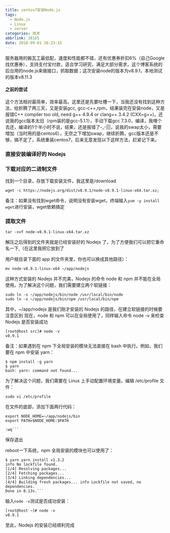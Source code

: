 ```yaml
---
title: centos7安装Node.js
tags:
  - Node.js
  - Linux
  - server
categories: 技术
abbrlink: 38165
date: 2018-09-01 16:23:15
---
```

服务器用的搬瓦工最低配，速度和性能都不错，还有优惠券折扣6%（自己Google找优惠券），支持支付宝付款，适合学习研究，满足大部分需求，这个博客系统的后台用的node.js来做接口，抓取数据；这次安装node的版本为v8.9.1，本地测试的版本v8.11.3



#### 之前的尝试

这个方法相对最简单，效率最高。这里还是先要吐槽一下，当我还没有找到这种方法，给折腾了两三天，又是安装gcc, gcc-c++,rpm，结果装完在安装node，又是报错C++ compiler too old, need g++ 4.9.4 or clang++ 3.4.2 (CXX=g++)，还说我的gcc版本太旧（rpm装的是gcc-5.1.1），手动下载gcc 7.3.0，编译，我哩个去还，编译的1个半小时不说，结果，还是报错了-_-|||，说我的swap太小，需要增加（当时用的是centos6），无奈之下增加swap，继续折腾，gcc版本还是不够，搞不定了，系统重装centos7，后来无意发现以下这样方法，赶紧记下来。

### 直接安装编译好的 Nodejs
### 下载对应的二进制文件

找到一个目录，存放下载安装文件，我这里是/download

```
wget -c https://nodejs.org/dist/v8.9.1/node-v8.9.1-linux-x64.tar.xz;
```
备注：如果没有找到wget命令，说明没有安装wget，终端输入`yum -y install wget`进行安装，wget依赖搞定



### 提取文件

```
tar -xvf node-v8.9.1-linux-x64.tar.xz
```
解压之后得到的文件夹就是已经安装好的 Nodejs 了，为了方便我们可以把它重命名一下,（在这里我把它放到了

用户根目录下面的 app 的文件夹里，你也可以换成其他路径）：

```
mv node-v8.9.1-linux-x64 ~/app/nodejs
```
这种方式安装的 Nodejs 并不完美，Nodejs 的命令 node 和 npm 并不能在全局使用。为了解决这个问题，我们需要建立两个软链接：

```
sudo ln -s ~/app/nodejs/bin/node /usr/local/bin/node
sudo ln -s ~/app/nodejs/bin/npm /usr/local/bin/npm
```
其中，~/app/nodejs 是我们刚才安装的 Nodejs 的路径，在建立软链接的时候要注意区别
现在，node 和 npm 可以在全局使用了，同样输入命令 node -v 来检查 Nodejs 是否安装成功

```
[root@host src]# node -v
v8.9.1
```
备注：如果遇到在 npm 下全局安装的模块无法直接在 bash 中执行。例如，我们要在 npm 中安装 yarn：

```
$ npm install -g yarn 
$ yarn 
bash: yarn: command not found...
```
为了解决这个问题，我们需要在 Linux 上手动配置环境变量。编辑 /etc/profile 文件：

```
sudo vi /etc/profile
```

在文件的底部，添加下面两行代码：

```
export NODE_HOME=~/app/nodejs/bin
export PATH=$NODE_HOME:$PATH

```
```
:wq```
```

保存退出

reboot一下系统，npm 全局安装的模块也可以使用了：

```
$ yarn yarn install v1.3.2 
info No lockfile found. 
[1/4] Resolving packages...
[2/4] Fetching packages... 
[3/4] Linking dependencies... 
[4/4] Building fresh packages... info Lockfile not saved, no dependencies. 
Done in 0.13s.```
```

输入`node -v`测试是否成功安装：

```
[root@host ~]# node -v
v8.9.1
```
至此，Nodejs 的安装已经顺利完成